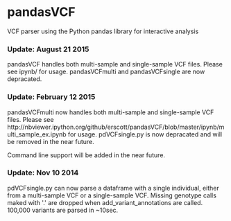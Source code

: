 pandasVCF
=========
VCF parser using the Python pandas library for interactive analysis


<h3>Update: August 21 2015</h3>
pandasVCF handles both multi-sample and single-sample VCF files. Please see ipynb/ for usage. pandasVCFmulti and pandasVCFsingle are now depracated.  

<BR>

<h3>Update: February 12 2015</h3>
pandasVCFmulti now handles both multi-sample and single-sample VCF files. Please see http://nbviewer.ipython.org/github/erscott/pandasVCF/blob/master/ipynb/multi_sample_ex.ipynb for usage. pdVCFsingle.py is now depracated and will be removed in the near future.  

Command line support will be added in the near future. 

<h3>Update: Nov 10 2014</h3>
pdVCFsingle.py can now parse a dataframe with a single individual, either from a multi-sample VCF or a single-sample VCF.  Missing genotype calls maked with '.' are dropped when add_variant_annotations are called.  100,000 variants are parsed in ~10sec.  


